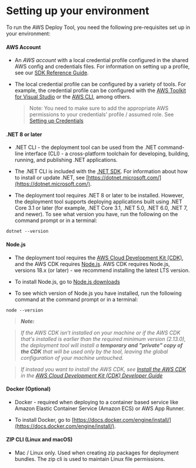 # Setting up your environment

To run the AWS Deploy Tool, you need the following pre-requisites set up in your environment:

#### AWS Account
* An *AWS account* with a local credential profile configured in the shared AWS config and credentials files. For information on setting up a profile, see our [SDK Reference Guide](https://docs.aws.amazon.com/sdkref/latest/guide/access-users.html).

* The local credential profile can be configured by a variety of tools. For example, the credential profile can be configured with the [AWS Toolkit for Visual Studio](https://docs.aws.amazon.com/toolkit-for-visual-studio/latest/user-guide/credentials.html) or the [AWS CLI](https://docs.aws.amazon.com/cli/latest/userguide/cli-configure-files.html), among others.

  > Note: You need to make sure to add the appropriate AWS permissions to your credentials’ profile / assumed role. See [Setting up Credentials](setup-creds.md)

#### .NET 8 or later
* .NET CLI - the deployment tool can be used from the .NET command-line interface (CLI) - a cross-platform toolchain for developing, building, running, and publishing .NET applications.

* The .NET CLI is included with the [.NET SDK](https://docs.microsoft.com/en-us/dotnet/core/sdk). For information about how to install or update .NET, see [https://dotnet.microsoft.com/](https://dotnet.microsoft.com/).

* The deployment tool requires .NET 8 or later to be installed. However, the deployment tool supports deploying applications built using .NET Core 3.1 or later (for example, .NET Core 3.1, .NET 5.0, .NET 6.0, .NET 7, and newer). To see what version you have, run the following on the command prompt or in a terminal:

```
dotnet --version
```

#### Node.js

* The deployment tool requires the [AWS Cloud Development Kit (CDK)](https://docs.aws.amazon.com/cdk/latest/guide/), and the AWS CDK requires [Node.js](https://nodejs.org/en/download/). AWS CDK requires Node.js, versions 18.x (or later) - we recommend installing the latest LTS version.

* To install Node.js, go to  [Node.js downloads](https://nodejs.org/en/download/)

* To see which version of Node.js you have installed, run the following command at the command prompt or in a terminal:

```
node --version
```

   > ***Note:***

>*If the AWS CDK isn't installed on your machine or if the AWS CDK that's installed is earlier than the required minimum version (2.13.0), the deployment tool will install a **temporary and "private" copy of the CDK** that will be used only by the tool, leaving the global configuration of your machine untouched.*

>*If instead you want to install the AWS CDK, see [Install the AWS CDK](https://docs.aws.amazon.com/cdk/latest/guide/getting_started.html#getting_started_install) in the [AWS Cloud Development Kit (CDK) Developer Guide](https://docs.aws.amazon.com/cdk/latest/guide/)*


#### Docker (Optional)
* Docker - required when deploying to a container based service like Amazon Elastic Container Service (Amazon ECS) or AWS App Runner.

* To install Docker, go to [https://docs.docker.com/engine/install/](https://docs.docker.com/engine/install/).

#### ZIP CLI (Linux and macOS)
* Mac / Linux only. Used when creating zip packages for deployment bundles. The zip cli is used to maintain Linux file permissions.
